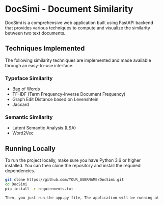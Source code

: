 # DocSimi - Document Similarity

DocSimi is a comprehensive web application built using FastAPI backend that provides various techniques to compute and visualize the similarity between two text documents.

## Techniques Implemented

The following similarity techniques are implemented and made available through an easy-to-use interface:

### Typeface Similarity

- Bag of Words
- TF-IDF (Term Frequency-Inverse Document Frequency)
- Graph Edit Distance based on Levenshtein
- Jaccard

### Semantic Similarity

- Latent Semantic Analysis (LSA)
- Word2Vec

## Running Locally

To run the project locally, make sure you have Python 3.6 or higher installed. You can then clone the repository and install the required dependencies.

```bash
git clone https://github.com/YOUR_USERNAME/DocSimi.git
cd DocSimi
pip install -r requirements.txt

Then, you just run the app.py file, The application will be running at http://localhost:3000.
